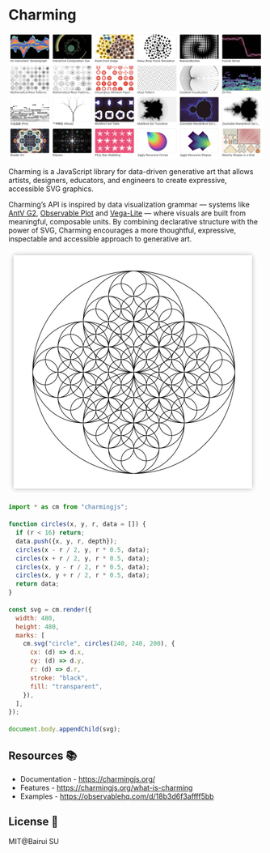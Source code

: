 # Charming

<a href="https://observablehq.com/d/18b3d6f3affff5bb"><img src="./img/examples.png"  alt="examples"></a>

Charming is a JavaScript library for data-driven generative art that allows artists, designers, educators, and engineers to create expressive, accessible SVG graphics.

Charming’s API is inspired by data visualization grammar — systems like [AntV G2](https://g2.antv.antgroup.com/), [Observable Plot](https://observablehq.com/plot/) and [Vega-Lite](https://vega.github.io/vega-lite/) — where visuals are built from meaningful, composable units. By combining declarative structure with the power of SVG, Charming encourages a more thoughtful, expressive, inspectable and accessible approach to generative art.

<img src="./img/circles.png"  alt="circles" width=492>

```js
import * as cm from "charmingjs";

function circles(x, y, r, data = []) {
  if (r < 16) return;
  data.push({x, y, r, depth});
  circles(x - r / 2, y, r * 0.5, data);
  circles(x + r / 2, y, r * 0.5, data);
  circles(x, y - r / 2, r * 0.5, data);
  circles(x, y + r / 2, r * 0.5, data);
  return data;
}

const svg = cm.render({
  width: 480,
  height: 480,
  marks: [
    cm.svg("circle", circles(240, 240, 200), {
      cx: (d) => d.x,
      cy: (d) => d.y,
      r: (d) => d.r,
      stroke: "black",
      fill: "transparent",
    }),
  ],
});

document.body.appendChild(svg);
```

## Resources 📚

- Documentation - https://charmingjs.org/
- Features - https://charmingjs.org/what-is-charming
- Examples - https://observablehq.com/d/18b3d6f3affff5bb

## License 📄

MIT@Bairui SU
